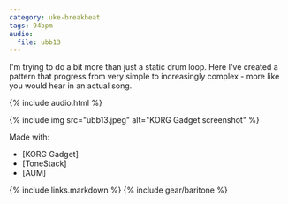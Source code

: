 ```yaml
---
category: uke-breakbeat
tags: 94bpm
audio:
  file: ubb13
---
```

I'm trying to do a bit more than just a static drum loop. Here I've created a pattern that progress from very simple to increasingly complex - more like you would hear in an actual song.

{% include audio.html %}

{% include img src="ubb13.jpeg" alt="KORG Gadget screenshot" %}

Made with:

* [KORG Gadget]
* [ToneStack]
* [AUM]

{% include links.markdown %}
{% include gear/baritone %}